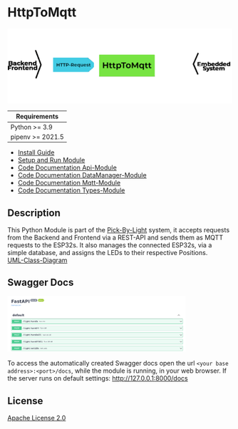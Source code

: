 # HttpToMqtt

![](./docs/img/httptomqtt_logo.gif)

| Requirements       |
|--------------------|
| Python \>= 3.9     |
| pipenv \>= 2021.5  |

* [Install Guide](./docs/install.md)
* [Setup and Run Module](./docs/execution.md)
* [Code Documentation Api-Module](./docs/api.md)
* [Code Documentation DataManager-Module](./docs/DataManager.md)
* [Code Documentation Mqtt-Module](./docs/mqtt.md)
* [Code Documentation Types-Module](./docs/types.md)

## Description
This Python Module is part of the [Pick-By-Light](https://github.com/PBL-Pick-By-Light) system, it accepts 
requests from the Backend and Frontend via a REST-API and sends them as MQTT requests to the ESP32s. It also 
manages the connected ESP32s, via a simple database, and assigns the LEDs to their respective Positions.  
[UML-Class-Diagram](./docs/img/HttpToMqtt.png)

## Swagger Docs
<img alt="Swagger-Docs" src="./docs/img/Swagger.png" width="400"/>

To access the automatically created Swagger docs open the url `<your base address>:<port>/docs`, while the module 
is running, in your web browser. If the server runs on default settings: http://127.0.0.1:8000/docs

## License

[Apache License 2.0](https://www.tldrlegal.com/l/apache2)
